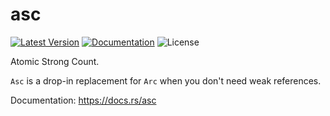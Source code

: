 # asc

[![Latest Version]][crates.io]
[![Documentation]][docs.rs] 
![License]

[crates.io]: https://crates.io/crates/asc
[Latest Version]: https://img.shields.io/crates/v/asc.svg
[Documentation]: https://docs.rs/asc/badge.svg
[docs.rs]: https://docs.rs/asc
[License]: https://img.shields.io/crates/l/asc.svg

Atomic Strong Count. 

`Asc` is a drop-in replacement for `Arc` when you don't need weak references.

Documentation: <https://docs.rs/asc>
